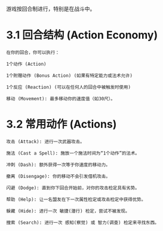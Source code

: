 游戏按回合制进行，特别是在战斗中。

# 3.1 回合结构 (Action Economy)
    
    在你的回合，你可以执行：

    1个动作 (Action)

    1个附赠动作 (Bonus Action) (如果有特定能力或法术允许)

    1个反应 (Reaction) (可以在任何人的回合中被触发时使用)

    移动 (Movement): 最多移动你的速度值（如30尺）。

# 3.2 常用动作 (Actions)
    
    攻击 (Attack): 进行一次武器攻击。

    施法 (Cast a Spell): 施放一个施法时间为“1个动作”的法术。

    冲刺 (Dash): 额外获得一次等于你速度的移动力。

    撤离 (Disengage): 你的移动不会引发借机攻击。

    闪避 (Dodge): 直到你下回合开始前，对你的攻击检定具有劣势。

    帮助 (Help): 让一名盟友在下一次属性检定或攻击检定中获得优势。

    躲藏 (Hide): 进行一次 敏捷(潜行) 检定，尝试不被发现。

    搜索 (Search): 进行一次 感知(察觉) 或 智力(调查) 检定来寻找东西。